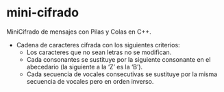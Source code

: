 # mini-cifrado
MiniCifrado de mensajes con Pilas y Colas en C++.
 * Cadena de caracteres cifrada con los siguientes criterios:
    * Los caracteres que no sean letras no se modifican.
    * Cada consonantes se sustituye por la siguiente consonante en el abecedario (la siguiente a la ‘Z’ es la ‘B’).
    * Cada secuencia de vocales consecutivas se sustituye por la misma secuencia de vocales pero en orden inverso.
